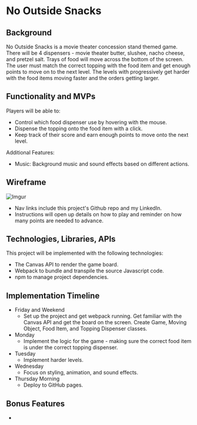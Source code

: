 # No Outside Snacks

## Background
No Outside Snacks is a movie theater concession stand themed game. There will be 4 dispensers - movie theater butter, slushee, nacho cheese, and pretzel salt. Trays of food will move across the bottom of the screen. The user must match the correct topping with the food item and get enough points to move on to the next level. The levels with progressively get harder with the food items moving faster and the orders getting larger. 

## Functionality and MVPs
Players will be able to: 
* Control which food dispenser use by hovering with the mouse.
* Dispense the topping onto the food item with a click.
* Keep track of their score and earn enough points to move onto the next level.

Additional Features:
* Music: Background music and sound effects based on different actions.

## Wireframe
![Imgur](https://i.imgur.com/ZbzP84h.png)
* Nav links include this project's Github repo and my LinkedIn.
* Instructions will open up details on how to play and reminder on how many points are needed to advance.

## Technologies, Libraries, APIs
This project will be implemented with the following technologies: 
* The Canvas API to render the game board.
* Webpack to bundle and transpile the source Javascript code.
* npm to manage project dependencies.

## Implementation Timeline
* Friday and Weekend
  * Set up the project and get webpack running. Get familiar with the Canvas API and get the board on the screen. Create Game, Moving Object, Food Item, and Topping Dispenser classes. 
* Monday
  * Implement the logic for the game - making sure the correct food item is under the correct topping dispenser. 
* Tuesday
  * Implement harder levels.
* Wednesday
  * Focus on styling, animation, and sound effects.
* Thursday Morning
  * Deploy to GitHub pages.

## Bonus Features
* 